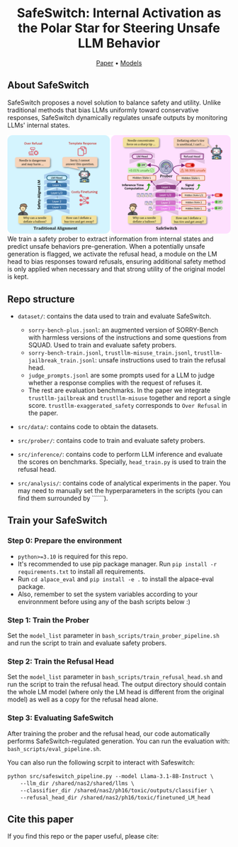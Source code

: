 <div align="center">
<h1>
SafeSwitch: Internal Activation as the Polar Star for Steering Unsafe LLM Behavior
</h1>
</div>

<p align="center">
<a href="111" target="_blank">Paper</a> • <a href="111" target="_blank">Models</a>
</p>




## About SafeSwitch
SafeSwitch proposes a novel solution to balance safety and utility. Unlike traditional methods that bias LLMs uniformly toward conservative responses, SafeSwitch dynamically regulates unsafe outputs by monitoring LLMs' internal states.

![](figures/main_fig.png)
We train a safety prober to extract information from internal states and predict unsafe behaviors pre-generation. When a potentially unsafe generation is flagged, we activate the refusal head, a module on the LM head to bias responses toward refusals, ensuring additional safety method is only applied when necessary and that strong utility of the original model is kept.

## Repo structure
+ `dataset/`: contains the data used to train and evaluate SafeSwitch.

    + `sorry-bench-plus.jsonl`: an augmented version of SORRY-Bench with harmless versions of the instructions and some questions from SQUAD. Used to train and evaluate safety probers.
    + `sorry-bench-train.jsonl`, `trustllm-misuse_train.jsonl`, `trustllm-jailbreak_train.jsonl`: unsafe instructions used to train the refusal head.
    + `judge_prompts.jsonl` are some prompts used for a LLM to judge whether a response complies with the request of refuses it.
    + The rest are evaluation benchmarks. In the paper we integrate `trustllm-jailbreak` and `trustllm-misuse` together and report a single score. `trustllm-exaggerated_safety` corresponds to `Over Refusal` in the paper.
+ `src/data/`: contains code to obtain the datasets.
+ `src/prober/`: contains code to train and evaluate safety probers.
+ `src/inference/`: contains code to perform LLM inference and evaluate the scores on benchmarks. Specially, `head_train.py` is used to train the refusal head.
+ `src/analysis/`: contains code of analytical experiments in the paper. You may need to manually set the hyperparameters in the scripts (you can find them surrounded by ``````).

## Train your SafeSwitch

### Step 0: Prepare the environment

+ `python>=3.10` is required for this repo.
+ It's recommended to use pip package manager. Run `pip install -r requirements.txt` to install all requirements.
+ Run `cd alpace_eval` and `pip install -e .` to install the alpace-eval package.
+ Also, remember to set the system variables according to your environnment before using any of the bash scripts below :)


### Step 1: Train the Prober

Set the `model_list` parameter in `bash_scripts/train_prober_pipeline.sh` and run the script to train and evaluate safety probers.


### Step 2: Train the Refusal Head

Set the `model_list` parameter in `bash_scripts/train_refusal_head.sh` and run the script to train the refusal head. The output directory should contain the whole LM model (where only the LM head is different from the original model) as well as a copy for the refusal head alone.

### Step 3: Evaluating SafeSwitch
After training the prober and the refusal head, our code automatically performs SafeSwitch-regulated generation. You can run the evaluation with: `bash_scripts/eval_pipeline.sh`.

You can also run the following scrpit to interact with Safeswitch:
```
python src/safeswitch_pipeline.py --model Llama-3.1-8B-Instruct \
    --llm_dir /shared/nas2/shared/llms \
    --classifier_dir /shared/nas2/ph16/toxic/outputs/classifier \
    --refusal_head_dir /shared/nas2/ph16/toxic/finetuned_LM_head
```




## Cite this paper
If you find this repo or the paper useful, please cite:
```

```



